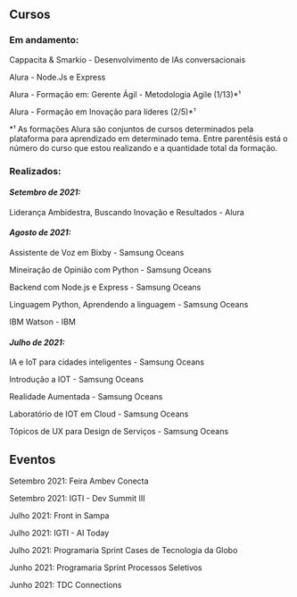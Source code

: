 ## Cursos

### Em andamento:

Cappacita & Smarkio - Desenvolvimento de IAs conversacionais

Alura - Node.Js e Express

Alura - Formação em: Gerente Ágil - Metodologia Agile (1/13)*¹

Alura - Formação em Inovação para líderes (2/5)*¹

*¹ As formações Alura são conjuntos de cursos determinados pela plataforma para aprendizado em determinado tema. Entre parentêsis está o número do curso que estou realizando e a quantidade total da formação.

### Realizados:

#### *Setembro de 2021:*

Liderança Ambidestra, Buscando Inovação e Resultados - Alura

#### *Agosto de 2021:*

Assistente de Voz em Bixby - Samsung Oceans

Mineiração de Opinião com Python - Samsung Oceans

Backend com Node.js e Express - Samsung Oceans

Linguagem Python, Aprendendo a linguagem - Samsung Oceans

IBM Watson - IBM


#### *Julho de 2021:*

IA e IoT para cidades inteligentes - Samsung Oceans

Introdução a IOT - Samsung Oceans

Realidade Aumentada - Samsung Oceans

Laboratório de IOT em Cloud - Samsung Oceans

Tópicos de UX para Design de Serviços - Samsung Oceans

## Eventos

Setembro 2021: Feira Ambev Conecta

Setembro 2021: IGTI - Dev Summit III

Julho 2021: Front in Sampa

Julho 2021: IGTI - AI Today

Julho 2021: Programaria Sprint Cases de Tecnologia da Globo

Junho 2021: Programaria Sprint Processos Seletivos

Junho 2021: TDC Connections
